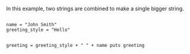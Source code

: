 In this example, two strings
are combined to make a
single bigger string.

<codeblock language="ruby" type="lesson">
<code>
name = "John Smith"
greeting_style = "Hello"

greeting = greeting_style + " " + name
puts greeting
</code>
</codeblock>